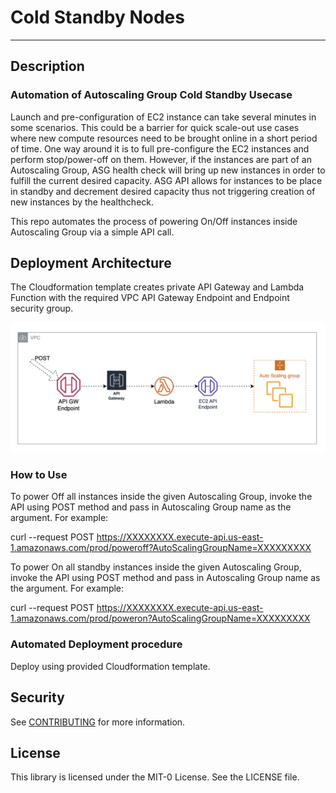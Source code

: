 # Cold Standby Nodes

***

## Description
### Automation of Autoscaling Group Cold Standby Usecase
Launch and pre-configuration of EC2 instance can take several minutes in some scenarios. This could be a barrier for quick scale-out use cases where new compute resources need to be brought online in a short period of time. One way around it is to full pre-configure the EC2 instances and perform stop/power-off on them. However, if the instances are part of an Autoscaling Group, ASG health check will bring up new instances in order to fulfill the current desired capacity. ASG API allows for instances to be place in standby and decrement desired capacity thus not triggering creation of new instances by the healthcheck.

This repo automates the process of powering On/Off instances inside Autoscaling Group via a simple API call.

## Deployment Architecture

The Cloudformation template creates private API Gateway and Lambda Function with the required VPC API Gateway Endpoint and Endpoint security group.

![](Cold-Standby-API.png)


### How to Use

To power Off all instances inside the given Autoscaling Group, invoke the API using POST method and pass in Autoscaling Group name as the argument. For example:

curl  --request POST https://XXXXXXXX.execute-api.us-east-1.amazonaws.com/prod/poweroff?AutoScalingGroupName=XXXXXXXXX

To power On all standby instances inside the given Autoscaling Group, invoke the API using POST method and pass in Autoscaling Group name as the argument. For example:

curl  --request POST https://XXXXXXXX.execute-api.us-east-1.amazonaws.com/prod/poweron?AutoScalingGroupName=XXXXXXXXX

### Automated Deployment procedure

Deploy using provided Cloudformation template.

## Security

See [CONTRIBUTING](CONTRIBUTING.md#security-issue-notifications) for more information.

## License

This library is licensed under the MIT-0 License. See the LICENSE file.

